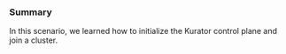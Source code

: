 ### Summary

In this scenario, we learned how to initialize the Kurator control plane and join a cluster.